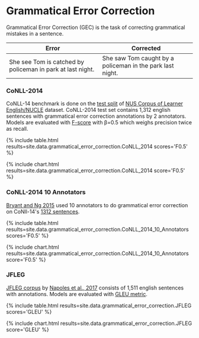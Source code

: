 # Grammatical Error Correction

Grammatical Error Correction (GEC) is the task of correcting grammatical mistakes in a sentence.


| Error           | Corrected     |
| -------------   | ------------- |
|She see Tom is catched by policeman in park at last night. | She saw Tom caught by a policeman in the park last night.|

### CoNLL-2014

CoNLL-14 benchmark is done on the [test split](https://www.comp.nus.edu.sg/~nlp/conll14st/conll14st-test-data.tar.gz) of [NUS Corpus of Learner English/NUCLE](https://www.comp.nus.edu.sg/~nlp/corpora.html) dataset.
CoNLL-2014 test set contains 1,312 english sentences with grammatical error correction annotations by 2 annotators. Models are evaluated with [F-score](https://en.wikipedia.org/wiki/F1_score) with β=0.5 which weighs precision twice as recall.


{% include table.html results=site.data.grammatical_error_correction.CoNLL_2014 scores='F0.5' %}

{% include chart.html results=site.data.grammatical_error_correction.CoNLL_2014 score='F0.5' %}


### CoNLL-2014 10 Annotators

[Bryant and Ng 2015](https://pdfs.semanticscholar.org/f76f/fd242c3dc88e52d1f427cdd0f5dccd814937.pdf) used 10 annotators to do grammatical error correction on CoNll-14's [1312 sentences](http://www.comp.nus.edu.sg/~nlp/sw/10gec_annotations.zip).

{% include table.html results=site.data.grammatical_error_correction.CoNLL_2014_10_Annotators scores='F0.5' %}

{% include chart.html results=site.data.grammatical_error_correction.CoNLL_2014_10_Annotators score='F0.5' %}


### JFLEG

[JFLEG corpus](https://github.com/keisks/jfleg) by [Napoles et al., 2017](https://arxiv.org/abs/1702.04066) consists of 1,511 english sentences with annotations. Models are evaluated with [GLEU metric](https://arxiv.org/abs/1609.08144).

{% include table.html results=site.data.grammatical_error_correction.JFLEG scores='GLEU' %}

{% include chart.html results=site.data.grammatical_error_correction.JFLEG score='GLEU' %}
